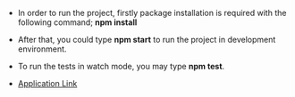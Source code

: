- In order to run the project, firstly package installation is required with the following command; **npm install**
- After that, you could type **npm start** to run the project in development environment.

- To run the tests in watch mode, you may type **npm test**.

- [Application Link](https://rickmorty-app.vercel.app/)
